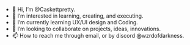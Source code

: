 - 👋 Hi, I’m @Caskettpretty.
- 👀 I’m interested in learning, creating, and executing.
- 🌱 I’m currently learning UX/UI design and Coding.
- 💞️ I’m looking to collaborate on projects, ideas, innovations.
- 📫 How to reach me through email, or by discord @wzrdofdarkness.

<!---
Caskettpretty/Caskettpretty is a ✨ special ✨ repository because its `README.md` (this file) appears on your GitHub profile.
You can click the Preview link to take a look at your changes.
--->
